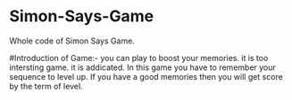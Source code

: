 # Simon-Says-Game
Whole code of Simon  Says Game.

#Introduction of Game:-
you can play to boost your memories.
it is too intersting game.
it is addicated.
In this game you have to remember your sequence to level up.
If you have a good memories then you will get score by the term of level.
